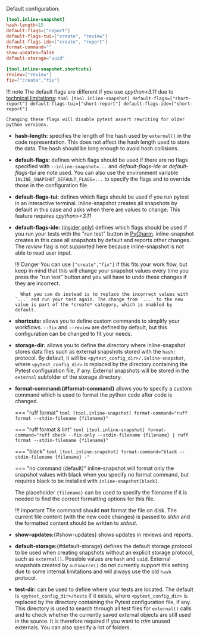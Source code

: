 Default configuration:

``` toml
[tool.inline-snapshot]
hash-length=15
default-flags=["report"]
default-flags-tui=["create", "review"]
default-flags-ide=["create", "report"]
format-command=""
show-updates=false
default-storage="uuid"

[tool.inline-snapshot.shortcuts]
review=["review"]
fix=["create","fix"]
```

!!! note
    The default flags are different if you use *cpython<3.11* due to [technical limitations](limitations.md#pytest-assert-rewriting-is-disabled):
    ``` toml
    [tool.inline-snapshot]
    default-flags=["short-report"]
    default-flags-tui=["short-report"]
    default-flags-ide=["short-report"]
    ```

    Changing these flags will disable pytest assert rewriting for older python versions.



* **hash-length:** specifies the length of the hash used by `external()` in the code representation.
    This does not affect the hash length used to store the data.
    The hash should be long enough to avoid hash collisions.
* **default-flags:** defines which flags should be used if there are no flags specified with `--inline-snapshot=...` and *default-flags-ide* or *default-flags-tui* are note used.
    You can also use the environment variable `INLINE_SNAPSHOT_DEFAULT_FLAGS=...` to specify the flags and to override those in the configuration file.

* **default-flags-tui:** defines which flags should be used if you run pytest in an interactive terminal.
    inline-snapshot creates all snapshots by default in this case and asks when there are values to change.
    This feature requires *cpython>=3.11*

* **default-flags-ide:** [(insider only)](insiders.md) defines which flags should be used if you run your tests with the "run test" button in [PyCharm](pycharm.md).
    inline-snapshot creates in this case all snapshots by default and reports other changes.
    The *review* flag is not supported here because inline-snapshot is not able to read user input.

    !!! Danger
        You can use `["create","fix"]` if this fits your work flow, but keep in mind that this will change your snapshot values every time you press the "run test" button and you will have to undo these changes if they are incorrect.

        What you can do instead is to replace the incorrect values with `...` and run your test again. The change from `...` to the new value is part of the *create* category, which is enabled by default.


* **shortcuts:** allows you to define custom commands to simplify your workflows.
    `--fix` and `--review` are defined by default, but this configuration can be changed to fit your needs.

* **storage-dir:** allows you to define the directory where inline-snapshot stores data files such as external snapshots stored with the `hash:` protocol.
    By default, it will be `<pytest_config_dir>/.inline-snapshot`,
    where `<pytest_config_dir>` is replaced by the directory containing the Pytest configuration file, if any.
    External snapshots will be stored in the `external` subfolder of the storage directory.
* **format-command:[](){#format-command}** allows you to specify a custom command which is used to format the python code after code is changed.

    === "ruff format"
        ``` toml
        [tool.inline-snapshot]
        format-command="ruff format --stdin-filename {filename}"
        ```

    === "ruff format & lint"
        ``` toml
        [tool.inline-snapshot]
        format-command="ruff check --fix-only --stdin-filename {filename} | ruff format --stdin-filename {filename}"
        ```

    === "black"
        ``` toml
        [tool.inline-snapshot]
        format-command="black --stdin-filename {filename} -"
        ```

    === "no command (default)"
        inline-snapshot will format only the snapshot values with black when you specify no format command, but requires black to be installed with `inline-snapshot[black]`.

    The placeholder `{filename}` can be used to specify the filename if it is needed to find the correct formatting options for this file.

    !!! important
        The command should **not** format the file on disk. The current file content (with the new code changes) is passed to *stdin* and the formatted content should be written to *stdout*.

* **show-updates:**[](){#show-updates} shows updates in reviews and reports.

* **default-storage:**[](){#default-storage} defines the default storage protocol to be used when creating snapshots without an explicit storage protocol, such as `external()`.
    Possible values are `hash` and `uuid`.
    External snapshots created by `outsource()` do not currently support this setting due to some internal limitations and will always use the old `hash` protocol.

* **test-dir:** can be used to define where your tests are located.
    The default is `<pytest_config_dir>/tests` if it exists,
    where `<pytest_config_dir>` is replaced by the directory containing the Pytest configuration file, if any.
    This directory is used to search through all test files for `external()` calls and to check whether the currently saved external objects are still used in the source.
    It is therefore required if you want to *trim* unused externals.
    You can also specify a list of folders.
